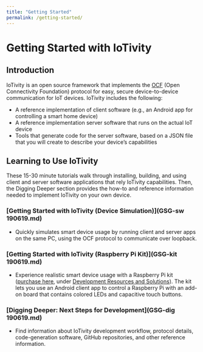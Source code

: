 ```yaml
---
title: "Getting Started"
permalink: /getting-started/
---
```

# Getting Started with IoTivity

## Introduction

IoTivity is an open source framework that implements the [OCF](https://openconnectivity.org) (Open Connectivity Foundation) protocol for easy, secure device-to-device communication for IoT devices. IoTivity includes the following:

- A reference implementation of client software (e.g., an Android app for controlling a smart home device)
- A reference implementation server software that runs on the actual IoT device
- Tools that generate code for the server software, based on a JSON file that you will create to describe your device’s capabilities

## Learning to Use IoTivity

These 15-30 minute tutorials walk through installing, building, and using client and server software applications that rely IoTivity capabilities. Then, the Digging Deeper section provides the how-to and reference information needed to implement IoTivity on your own device.

### [Getting Started with IoTivity (Device Simulation)](GSG-sw 190619.md)

- Quickly simulates smart device usage by running client and server apps on the same PC, using the OCF protocol to communicate over loopback.

### [Getting Started with IoTivity (Raspberry Pi Kit)](GSG-kit 190619.md)

- Experience realistic smart device usage with a Raspberry Pi kit ([purchase here](https://openconnectivity.org/developer/developer-kit), under <u>Development Resources and Solutions</u>). The kit lets you use an Android client app to control a Raspberry Pi with an add-on board that contains colored LEDs and capacitive touch buttons.

### [Digging Deeper: Next Steps for Development](GSG-dig 190619.md)

- Find information about IoTivity development workflow, protocol details, code-generation software, GitHub repositories, and other reference information.
